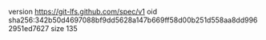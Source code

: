 version https://git-lfs.github.com/spec/v1
oid sha256:342b50d4697088bf9dd5628a147b669ff58d00b251d558aa8dd9962951ed7627
size 135
